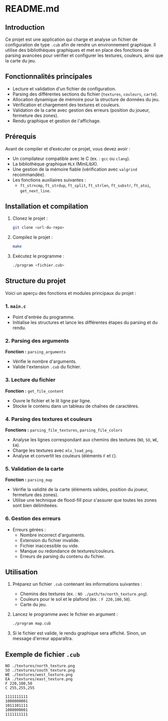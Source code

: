 # README.md

## Introduction
Ce projet est une application qui charge et analyse un fichier de configuration de type `.cub` afin de rendre un environnement graphique. Il utilise des bibliothèques graphiques et met en place des fonctions de parsing avancées pour vérifier et configurer les textures, couleurs, ainsi que la carte du jeu.

## Fonctionnalités principales
- Lecture et validation d'un fichier de configuration.
- Parsing des différentes sections du fichier (`textures`, `couleurs`, `carte`).
- Allocation dynamique de mémoire pour la structure de données du jeu.
- Vérification et chargement des textures et couleurs.
- Validation de la carte avec gestion des erreurs (position du joueur, fermeture des zones).
- Rendu graphique et gestion de l'affichage.

## Prérequis
Avant de compiler et d’exécuter ce projet, vous devez avoir :
- Un compilateur compatible avec le C (ex. : `gcc` ou `clang`).
- La bibliothèque graphique `MLX` (MiniLibX).
- Une gestion de la mémoire fiable (vérification avec `valgrind` recommandée).
- Les fonctions auxiliaires suivantes :
  - `ft_strncmp`, `ft_strdup`, `ft_split`, `ft_strlen`, `ft_substr`, `ft_atoi`, `get_next_line`.

## Installation et compilation
1. Clonez le projet :
   ```bash
   git clone <url-du-repo>
   ```
2. Compilez le projet :
   ```bash
   make
   ```
3. Exécutez le programme :
   ```bash
   ./program <fichier.cub>
   ```

## Structure du projet
Voici un aperçu des fonctions et modules principaux du projet :

### 1. `main.c`
- Point d'entrée du programme.
- Initialise les structures et lance les différentes étapes du parsing et du rendu.

### 2. Parsing des arguments
**Fonction :** `parsing_arguments`
- Vérifie le nombre d'arguments.
- Valide l'extension `.cub` du fichier.

### 3. Lecture du fichier
**Fonction :** `get_file_content`
- Ouvre le fichier et le lit ligne par ligne.
- Stocke le contenu dans un tableau de chaînes de caractères.

### 4. Parsing des textures et couleurs
**Fonctions :** `parsing_file_textures`, `parsing_file_colors`
- Analyse les lignes correspondant aux chemins des textures (`NO`, `SO`, `WE`, `EA`).
- Charge les textures avec `mlx_load_png`.
- Analyse et convertit les couleurs (éléments `F` et `C`).

### 5. Validation de la carte
**Fonction :** `parsing_map`
- Vérifie la validité de la carte (éléments valides, position du joueur, fermeture des zones).
- Utilise une technique de flood-fill pour s'assurer que toutes les zones sont bien délimiteées.

### 6. Gestion des erreurs
- Erreurs gérées :
  - Nombre incorrect d'arguments.
  - Extension du fichier invalide.
  - Fichier inaccessible ou vide.
  - Manque ou redondance de textures/couleurs.
  - Erreurs de parsing du contenu du fichier.

## Utilisation
1. Préparez un fichier `.cub` contenant les informations suivantes :
   - Chemins des textures (ex. : `NO ./path/to/north_texture.png`).
   - Couleurs pour le sol et le plafond (ex. : `F 220,100,50`).
   - Carte du jeu.

2. Lancez le programme avec le fichier en argument :
   ```bash
   ./program map.cub
   ```

3. Si le fichier est valide, le rendu graphique sera affiché. Sinon, un message d'erreur apparaîtra.

## Exemple de fichier `.cub`
```text
NO ./textures/north_texture.png
SO ./textures/south_texture.png
WE ./textures/west_texture.png
EA ./textures/east_texture.png
F 220,100,50
C 255,255,255

1111111111
1000000001
1011101111
1000000001
1111111111
```


